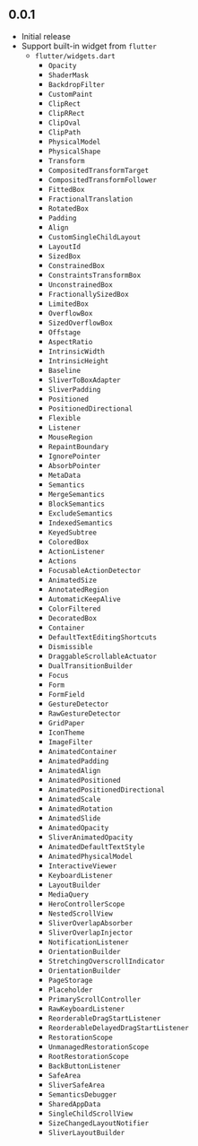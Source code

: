 ## 0.0.1

* Initial release
* Support built-in widget from `flutter`
    * `flutter/widgets.dart`
        * `Opacity`
        * `ShaderMask`
        * `BackdropFilter`
        * `CustomPaint`
        * `ClipRect`
        * `ClipRRect`
        * `ClipOval`
        * `ClipPath`
        * `PhysicalModel`
        * `PhysicalShape`
        * `Transform`
        * `CompositedTransformTarget`
        * `CompositedTransformFollower`
        * `FittedBox`
        * `FractionalTranslation`
        * `RotatedBox`
        * `Padding`
        * `Align`
        * `CustomSingleChildLayout`
        * `LayoutId`
        * `SizedBox`
        * `ConstrainedBox`
        * `ConstraintsTransformBox`
        * `UnconstrainedBox`
        * `FractionallySizedBox`
        * `LimitedBox`
        * `OverflowBox`
        * `SizedOverflowBox`
        * `Offstage`
        * `AspectRatio`
        * `IntrinsicWidth`
        * `IntrinsicHeight`
        * `Baseline`
        * `SliverToBoxAdapter`
        * `SliverPadding`
        * `Positioned`
        * `PositionedDirectional`
        * `Flexible`
        * `Listener`
        * `MouseRegion`
        * `RepaintBoundary`
        * `IgnorePointer`
        * `AbsorbPointer`
        * `MetaData`
        * `Semantics`
        * `MergeSemantics`
        * `BlockSemantics`
        * `ExcludeSemantics`
        * `IndexedSemantics`
        * `KeyedSubtree`
        * `ColoredBox`
        * `ActionListener`
        * `Actions`
        * `FocusableActionDetector`
        * `AnimatedSize`
        * `AnnotatedRegion`
        * `AutomaticKeepAlive`
        * `ColorFiltered`
        * `DecoratedBox`
        * `Container`
        * `DefaultTextEditingShortcuts`
        * `Dismissible`
        * `DraggableScrollableActuator`
        * `DualTransitionBuilder`
        * `Focus`
        * `Form`
        * `FormField`
        * `GestureDetector`
        * `RawGestureDetector`
        * `GridPaper`
        * `IconTheme`
        * `ImageFilter`
        * `AnimatedContainer`
        * `AnimatedPadding`
        * `AnimatedAlign`
        * `AnimatedPositioned`
        * `AnimatedPositionedDirectional`
        * `AnimatedScale`
        * `AnimatedRotation`
        * `AnimatedSlide`
        * `AnimatedOpacity`
        * `SliverAnimatedOpacity`
        * `AnimatedDefaultTextStyle`
        * `AnimatedPhysicalModel`
        * `InteractiveViewer`
        * `KeyboardListener`
        * `LayoutBuilder`
        * `MediaQuery`
        * `HeroControllerScope`
        * `NestedScrollView`
        * `SliverOverlapAbsorber`
        * `SliverOverlapInjector`
        * `NotificationListener`
        * `OrientationBuilder`
        * `StretchingOverscrollIndicator`
        * `OrientationBuilder`
        * `PageStorage`
        * `Placeholder`
        * `PrimaryScrollController`
        * `RawKeyboardListener`
        * `ReorderableDragStartListener`
        * `ReorderableDelayedDragStartListener`
        * `RestorationScope`
        * `UnmanagedRestorationScope`
        * `RootRestorationScope`
        * `BackButtonListener`
        * `SafeArea`
        * `SliverSafeArea`
        * `SemanticsDebugger`
        * `SharedAppData`
        * `SingleChildScrollView`
        * `SizeChangedLayoutNotifier`
        * `SliverLayoutBuilder`
